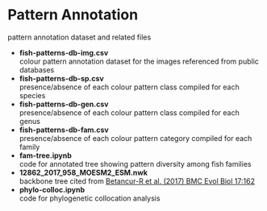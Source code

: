 # Pattern Annotation
pattern annotation dataset and related files

* **fish-patterns-db-img.csv**  
colour pattern annotation dataset for the images referenced from public databases
* **fish-patterns-db-sp.csv**  
presence/absence of each colour pattern class compiled for each species
* **fish-patterns-db-gen.csv**  
presence/absence of each colour pattern class compiled for each genus
* **fish-patterns-db-fam.csv**  
presence/absence of each colour pattern category compiled for each family
* **fam-tree.ipynb**  
code for annotated tree showing pattern diversity among fish families  
* **12862_2017_958_MOESM2_ESM.nwk**  
backbone tree cited from [Betancur-R et al. (2017) BMC Evol Biol 17:162](https://bmcevolbiol.biomedcentral.com/articles/10.1186/s12862-017-0958-3)
* **phylo-colloc.ipynb**  
code for phylogenetic collocation analysis
